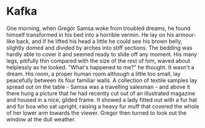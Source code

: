 # Kafka

One morning, when Gregor Samsa woke from troubled dreams, he found himself
transformed in his bed into a horrible vermin. He lay on his armour-like back,
and if he lifted his head a little he could see his brown belly, slightly domed
and divided by arches into stiff sections. The bedding was hardly able to cover
it and seemed ready to slide off any moment. His many legs, pitifully thin
compared with the size of the rest of him, waved about helplessly as he looked.
"What's happened to me?" he thought. It wasn't a dream. His room, a proper human
room although a little too small, lay peacefully between its four familiar
walls. A collection of textile samples lay spread out on the table - Samsa was a
travelling salesman - and above it there hung a picture that he had recently cut
out of an illustrated magazine and housed in a nice, gilded frame. It showed a
lady fitted out with a fur hat and fur boa who sat upright, raising a heavy fur
muff that covered the whole of her lower arm towards the viewer. Gregor then
turned to look out the window at the dull weather.
